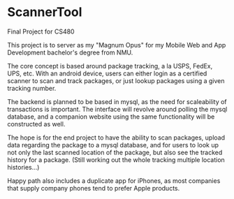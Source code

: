 # ScannerTool
Final Project for CS480

This project is to server as my "Magnum Opus" for my Mobile Web and App Development bachelor's degree from NMU.

The core concept is based around package tracking, a la USPS, FedEx, UPS, etc. With an android device, users can either login as a certified scanner to scan and track packages, or just lookup packages using a given tracking number.

The backend is planned to be based in mysql, as the need for scaleability of transactions is important. The interface will revolve around polling the mysql database, and a companion website using the same functionality will be constructed as well.

The hope is for the end project to have the ability to scan packages, upload data regarding the package to a mysql database, and for users to look up not only the last scanned location of the package, but also see the tracked history for a package. (Still working out the whole tracking multiple location histories...)

Happy path also includes a duplicate app for iPhones, as most companies that supply company phones tend to prefer Apple products. 
